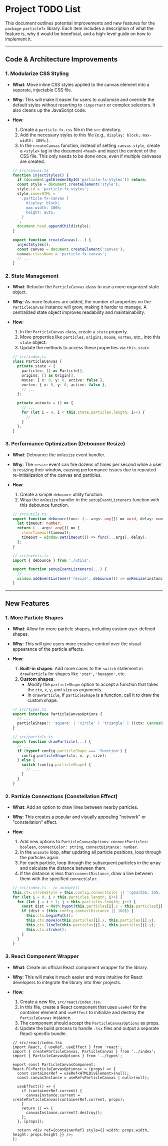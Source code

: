 # Project TODO List

This document outlines potential improvements and new features for the `package-particlefx` library. Each item includes a description of what the feature is, why it would be beneficial, and a high-level guide on how to implement it.

---

## Code & Architecture Improvements

### 1. Modularize CSS Styling

*   **What**: Move inline CSS styles applied to the canvas element into a separate, injectable CSS file.
*   **Why**: This will make it easier for users to customize and override the default styles without resorting to `!important` or complex selectors. It also cleans up the JavaScript code.
*   **How**:
    1.  Create a `particle-fx.css` file in the `src` directory.
    2.  Add the necessary styles to this file (e.g., `display: block; max-width: 100%;`).
    3.  In the `createCanvas` function, instead of setting `canvas.style`, create a `<style>` tag in the document `<head>` and inject the content of the CSS file. This only needs to be done once, even if multiple canvases are created.

    ```typescript
    // src/canvas.ts
    function injectStyles() {
      if (document.getElementById('particle-fx-styles')) return;
      const style = document.createElement('style');
      style.id = 'particle-fx-styles';
      style.innerHTML = `
        .particle-fx-canvas {
          display: block;
          max-width: 100%;
          height: auto;
        }
      `;
      document.head.appendChild(style);
    }

    export function createCanvas(...) {
      injectStyles();
      const canvas = document.createElement('canvas');
      canvas.className = 'particle-fx-canvas';
      // ...
    }
    ```

### 2. State Management

*   **What**: Refactor the `ParticleCanvas` class to use a more organized state object.
*   **Why**: As more features are added, the number of properties on the `ParticleCanvas` instance will grow, making it harder to manage. A centralized state object improves readability and maintainability.
*   **How**:
    1.  In the `ParticleCanvas` class, create a `state` property.
    2.  Move properties like `particles`, `origins`, `mouse`, `vortex`, etc., into this `state` object.
    3.  Update the methods to access these properties via `this.state`.

    ```typescript
    // src/index.ts
    class ParticleCanvas {
      private state = {
        particles: [] as Particle[],
        origins: [] as Origin[],
        mouse: { x: 0, y: 0, active: false },
        vortex: { x: 0, y: 0, active: false },
        // ...
      };

      private animate = () => {
        // ...
        for (let i = 0; i < this.state.particles.length; i++) {
          // ...
        }
      };
    }
    ```

### 3. Performance Optimization (Debounce Resize)

*   **What**: Debounce the `onResize` event handler.
*   **Why**: The `resize` event can fire dozens of times per second while a user is resizing their window, causing performance issues due to repeated re-initialization of the canvas and particles.
*   **How**:
    1.  Create a simple `debounce` utility function.
    2.  Wrap the `onResize` handler in the `setupEventListeners` function with this debounce function.

    ```typescript
    // src/utils.ts
    export function debounce(func: (...args: any[]) => void, delay: number) {
      let timeout: number;
      return (...args: any[]) => {
        clearTimeout(timeout);
        timeout = window.setTimeout(() => func(...args), delay);
      };
    }

    // src/events.ts
    import { debounce } from './utils';

    export function setupEventListeners(...) {
      // ...
      window.addEventListener('resize', debounce(() => onResize(instance), 250));
    }
    ```

---

## New Features

### 1. More Particle Shapes

*   **What**: Allow for more particle shapes, including custom user-defined shapes.
*   **Why**: This will give users more creative control over the visual appearance of the particle effects.
*   **How**:
    1.  **Built-in shapes**: Add more cases to the `switch` statement in `drawParticle` for shapes like `'star'`, `'hexagon'`, etc.
    2.  **Custom shapes**:
        *   Modify the `particleShape` option to accept a function that takes the `ctx`, `x`, `y`, and `size` as arguments.
        *   In `drawParticle`, if `particleShape` is a function, call it to draw the custom shape.

    ```typescript
    // src/types.ts
    export interface ParticleCanvasOptions {
      // ...
      particleShape?: 'square' | 'circle' | 'triangle' | ((ctx: CanvasRenderingContext2D, x: number, y: number, size: number) => void);
    }

    // src/particle.ts
    export function drawParticle(...) {
      // ...
      if (typeof config.particleShape === 'function') {
        config.particleShape(ctx, x, y, size);
      } else {
        switch (config.particleShape) {
          // ...
        }
      }
    }
    ```

### 2. Particle Connections (Constellation Effect)

*   **What**: Add an option to draw lines between nearby particles.
*   **Why**: This creates a popular and visually appealing "network" or "constellation" effect.
*   **How**:
    1.  Add new options to `ParticleCanvasOptions`: `connectParticles: boolean`, `connectColor: string`, `connectDistance: number`.
    2.  In the `animate` loop, after updating all particle positions, loop through the particles again.
    3.  For each particle, loop through the subsequent particles in the array and calculate the distance between them.
    4.  If the distance is less than `connectDistance`, draw a line between them with the specified `connectColor`.

    ```typescript
    // src/index.ts - in animate()
    this.ctx.strokeStyle = this.config.connectColor || 'rgba(255, 255, 255, 0.1)';
    for (let i = 0; i < this.particles.length; i++) {
      for (let j = i + 1; j < this.particles.length; j++) {
        const dist = Math.hypot(this.particles[i].x - this.particles[j].x, this.particles[i].y - this.particles[j].y);
        if (dist < (this.config.connectDistance || 100)) {
          this.ctx.beginPath();
          this.ctx.moveTo(this.particles[i].x, this.particles[i].y);
          this.ctx.lineTo(this.particles[j].x, this.particles[j].y);
          this.ctx.stroke();
        }
      }
    }
    ```

### 3. React Component Wrapper

*   **What**: Create an official React component wrapper for the library.
*   **Why**: This will make it much easier and more intuitive for React developers to integrate the library into their projects.
*   **How**:
    1.  Create a new file, `src/react/index.tsx`.
    2.  In this file, create a React component that uses `useRef` for the container element and `useEffect` to initialize and destroy the `ParticleCanvas` instance.
    3.  The component should accept the `ParticleCanvasOptions` as props.
    4.  Update the build process to handle `.tsx` files and output a separate React-specific bundle.

    ```tsx
    // src/react/index.tsx
    import React, { useRef, useEffect } from 'react';
    import { createParticleCanvas, ParticleCanvas } from '../index';
    import { ParticleCanvasOptions } from '../types';

    export const ParticleCanvasComponent: React.FC<ParticleCanvasOptions> = (props) => {
      const containerRef = useRef<HTMLDivElement>(null);
      const canvasInstance = useRef<ParticleCanvas | null>(null);

      useEffect(() => {
        if (containerRef.current) {
          canvasInstance.current = createParticleCanvas(containerRef.current, props);
        }
        return () => {
          canvasInstance.current?.destroy();
        };
      }, [props]);

      return <div ref={containerRef} style={{ width: props.width, height: props.height }} />;
    };
    ```
